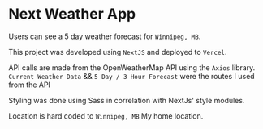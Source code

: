 # Next Weather App

Users can see a 5 day weather forecast for `Winnipeg, MB`.

This project was developed using `NextJS` and deployed to `Vercel`.

API calls are made from the OpenWeatherMap API using the `Axios` library.
`Current Weather Data` && `5 Day / 3 Hour Forecast` were the routes I used from the API

Styling was done using Sass in correlation with NextJs' style modules.

Location is hard coded to `Winnipeg, MB` My home location.

